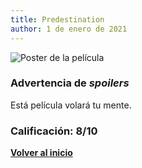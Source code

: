 ```yaml
---
title: Predestination
author: 1 de enero de 2021
---
```


![](../img/predestination.webp "Poster de la película")

### Advertencia de *spoilers*

Está película volará tu mente.

### Calificación: 8/10

[**Volver al inicio**](../index.html)
